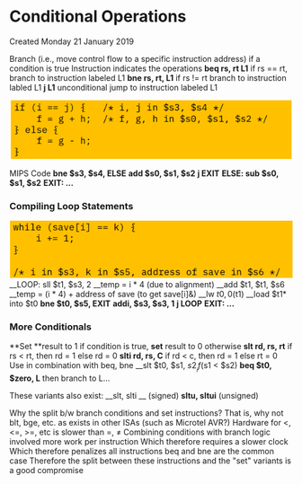 # Conditional Operations
Created Monday 21 January 2019

Branch (i.e., move control flow to a specific instruction address) if a condition is true
Instruction indicates the operations
__beq rs, rt L1__
if rs == rt, branch to instruction labeled L1
__bne rs, rt, L1__
if rs != rt branch to instruction labled L1
__j L1__
unconditional jump to instruction labeled L1

![](./Conditional_Operations/pasted_image.png)

MIPS Code
__bne $s3, $s4, ELSE__
__add $s0, $s1, $s2__
__j EXIT__
__ELSE: sub $s0, $s1, $s2__
__EXIT: ...__
	


### Compiling Loop Statements
![](./Conditional_Operations/pasted_image001.png)
__LOOP: sll $t1, $s3, 2		__temp = i * 4 (due to alignment)
 __add $t1, $t1, $s6	__temp = (i * 4) + address of save (to get save[i]&)
 __lw $t0, 0($t1)	__load $t1*  into $t0
 __bne $t0, $s5, EXIT__
 __addi, $s3, $s3, 1__
 __j LOOP__
__EXIT: ...__

### More Conditionals
**Set **result to 1 if condition is true, **set** result to 0 otherwise
__slt rd, rs, rt__
if rs < rt, then rd = 1 else rd = 0
__slti rd, rs, C__
if rd < c, then rd = 1 else rt = 0
Use in combination with beq, bne
__slt $t0, $s1, $s2__		if ($s1 < $s2)
__beq $t0, $zero, L__	then branch to L...
	
These variants also exist:
__slt, slti __ (signed)
__sltu, sltui__ (unsigned)
	
Why the split b/w branch conditions and set instructions?
That is, why not blt, bge, etc. as exists in other ISAs (such as Microtel AVR?)
Hardware for <, <=, >=, etc is slower than =, ≠
Combining conditions with branch logic involved more work per instruction
Which therefore requires a slower clock
Which therefore penalizes all instructions
beq and bne are the common case
Therefore the split between these instructions and the "set" variants is a good compromise
	

